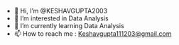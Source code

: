 - 👋 Hi, I’m @KESHAVGUPTA2003
- 👀 I’m interested in Data Analysis 
- 🌱 I’m currently learning Data Analysis
- 📫 How to reach me : Keshavgupta111203@gmail.com

<!---
KESHAVGUPTA2003/KESHAVGUPTA2003 is a ✨ special ✨ repository because its `README.md` (this file) appears on your GitHub profile.
You can click the Preview link to take a look at your changes.
--->
